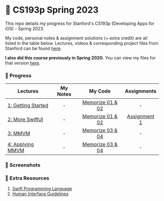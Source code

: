 # 🎒 CS193p Spring 2023
This repo details my progress for Stanford's CS193p (Developing Apps for iOS) - Spring 2023.

My code, personal notes & assignment solutions (+ extra credit) are all listed in the table below. 
Lectures, videos & corresponding project files from Stanford can be found [here](https://cs193p.sites.stanford.edu/2023).

**I also did this course previously in Spring 2020.** You can view my files for that version [here](https://github.com/sk-ruban/CS193p/tree/master/2020).

### 🚧 Progress
| Lectures | My Notes | My Code | Assignments |
| --------------- | :-------------: | :-------------: | :-------------: |
| [1: Getting Started](https://www.youtube.com/watch?v=n1qabtjZ_jg) | - | [Memorize 01 & 02](https://github.com/sk-ruban/CS193p/tree/master/01%20%26%2002%20Memorize) | - |
| [2: More SwiftUI](https://www.youtube.com/watch?v=sXiD-2XrkKQ) | - | [Memorize 01 & 02](https://github.com/sk-ruban/CS193p/tree/master/01%20%26%2002%20Memorize) | [Assignment 1](https://github.com/sk-ruban/CS193p/tree/master/Assignment%2001) |
| [3: MMVM](https://www.youtube.com/watch?v=W1ymVx6dmvc) | - | [Memorize 03 & 04](https://github.com/sk-ruban/CS193p/tree/master/03%20%26%2004%20Memorize) | - |
| [4: Applying MMVM](https://www.youtube.com/watch?v=4CkEVfdqjLw) | - | [Memorize 03 & 04](https://github.com/sk-ruban/CS193p/tree/master/03%20%26%2004%20Memorize) | - |

### 📸 Screenshots

### 🍕 Extra Resources
1. [Swift Programming Language](https://docs.swift.org/swift-book/documentation/the-swift-programming-language/)
2. [Human Interface Guidelines](https://developer.apple.com/design/human-interface-guidelines/)
